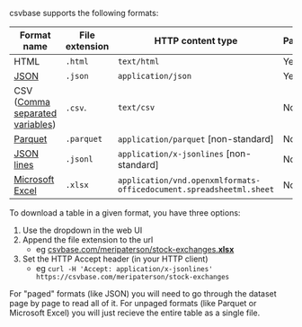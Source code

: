 <!--
title = "How do I download a table in CSV/Parquet/Excel/my favourite format?"
description = "Accessing tables in various formats"
draft = false
created = 2024-05-21
updated = 2024-05-21
category = "tools"
-->

csvbase supports the following formats:

| Format name                                                                             | File extension | HTTP content type                                                   | Paged |
|-----------------------------------------------------------------------------------------|----------------|---------------------------------------------------------------------|-------|
| HTML                                                                                    | `.html`        | `text/html`                                                         | Yes   |
| [JSON](https://en.wikipedia.org/wiki/JSON)                                              | `.json`        | `application/json`                                                  | Yes   |
| CSV ([Comma separated variables](https://en.wikipedia.org/wiki/Comma-separated_values)) | `.csv`.        | `text/csv`                                                          | No    |
| [Parquet](https://en.wikipedia.org/wiki/Apache_Parquet)                                 | `.parquet`     | `application/parquet` [non-standard]                                | No    |
| [JSON lines](https://jsonlines.org/)                                                    | `.jsonl`       | `application/x-jsonlines` [non-standard]                            | No    |
| [Microsoft Excel](https://en.wikipedia.org/wiki/Office_Open_XML)                        | `.xlsx`        | `application/vnd.openxmlformats-officedocument.spreadsheetml.sheet` | No    |

To download a table in a given format, you have three options:
1. Use the dropdown in the web UI
2. Append the file extension to the url
   - eg [csvbase.com/meripaterson/stock-exchanges.**xlsx**](https://csvbase.com/meripaterson/stock-exchanges.xlsx)
3. Set the HTTP Accept header (in your HTTP client)
   - eg `curl -H 'Accept: application/x-jsonlines' https://csvbase.com/meripaterson/stock-exchanges`

For "paged" formats (like JSON) you will need to go through the dataset page by
page to read all of it.  For unpaged formats (like Parquet or Microsoft Excel)
you will just recieve the entire table as a single file.
